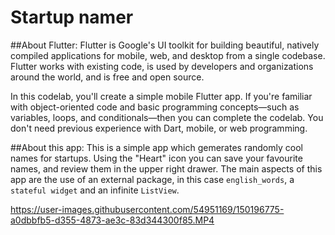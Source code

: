# Startup namer

##About Flutter:
Flutter is Google's UI toolkit for building beautiful, natively compiled applications for mobile, web, and desktop from a single codebase. Flutter works with existing code, is used by developers and organizations around the world, and is free and open source.

In this codelab, you'll create a simple mobile Flutter app. If you're familiar with object-oriented code and basic programming concepts—such as variables, loops, and conditionals—then you can complete the codelab. You don't need previous experience with Dart, mobile, or web programming.

##About this app:
This is a simple app which gemerates randomly cool names for startups. Using the "Heart" icon you can save your favourite names, and review them in the upper right drawer.
The main aspects of this app are the use of an external package, in this case `english_words`, a `stateful widget` and an infinite `ListView`.

https://user-images.githubusercontent.com/54951169/150196775-a0dbbfb5-d355-4873-ae3c-83d344300f85.MP4
